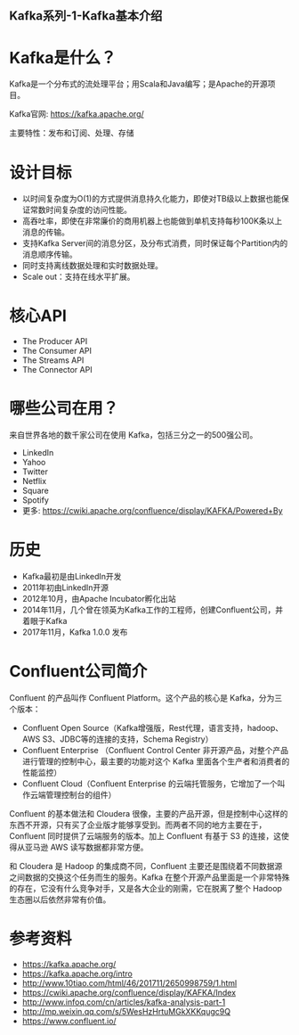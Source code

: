 Kafka系列-1-Kafka基本介绍
------------------------------------------

# Kafka是什么？
Kafka是一个分布式的流处理平台；用Scala和Java编写；是Apache的开源项目。

Kafka官网: https://kafka.apache.org/

主要特性：发布和订阅、处理、存储

# 设计目标
- 以时间复杂度为O(1)的方式提供消息持久化能力，即使对TB级以上数据也能保证常数时间复杂度的访问性能。
- 高吞吐率，即使在非常廉价的商用机器上也能做到单机支持每秒100K条以上消息的传输。
- 支持Kafka Server间的消息分区，及分布式消费，同时保证每个Partition内的消息顺序传输。
- 同时支持离线数据处理和实时数据处理。
- Scale out：支持在线水平扩展。

# 核心API
- The Producer API
- The Consumer API
- The Streams API
- The Connector API

# 哪些公司在用？
来自世界各地的数千家公司在使用 Kafka，包括三分之一的500强公司。

- LinkedIn
- Yahoo
- Twitter
- Netflix
- Square
- Spotify
- 更多: https://cwiki.apache.org/confluence/display/KAFKA/Powered+By

# 历史
- Kafka最初是由LinkedIn开发
- 2011年初由LinkedIn开源
- 2012年10月，由Apache Incubator孵化出站
- 2014年11月，几个曾在领英为Kafka工作的工程师，创建Confluent公司，并着眼于Kafka
- 2017年11月，Kafka 1.0.0 发布

# Confluent公司简介
Confluent 的产品叫作 Confluent Platform。这个产品的核心是 Kafka，分为三个版本：
- Confluent Open Source（Kafka增强版，Rest代理，语言支持，hadoop、AWS S3、JDBC等的连接的支持，Schema Registry）
- Confluent Enterprise （Confluent Control Center 非开源产品，对整个产品进行管理的控制中心，最主要的功能对这个 Kafka 里面各个生产者和消费者的性能监控）
- Confluent Cloud（Confluent Enterprise 的云端托管服务，它增加了一个叫作云端管理控制台的组件）


Confluent 的基本做法和 Cloudera 很像，主要的产品开源，但是控制中心这样的东西不开源，只有买了企业版才能够享受到。而两者不同的地方主要在于，Confluent 同时提供了云端服务的版本。加上 Confluent 有基于 S3 的连接，这使得从亚马逊 AWS 读写数据都非常方便。

和 Cloudera 是 Hadoop 的集成商不同，Confluent 主要还是围绕着不同数据源之间数据的交换这个任务而生的服务。Kafka 在整个开源产品里面是一个非常特殊的存在，它没有什么竞争对手，又是各大企业的刚需，它在脱离了整个 Hadoop 生态圈以后依然非常有价值。

# 参考资料
- https://kafka.apache.org/
- https://kafka.apache.org/intro
- http://www.10tiao.com/html/46/201711/2650998759/1.html
- https://cwiki.apache.org/confluence/display/KAFKA/Index
- http://www.infoq.com/cn/articles/kafka-analysis-part-1
- http://mp.weixin.qq.com/s/5WesHzHrtuMGkXKKqugc9Q
- https://www.confluent.io/

